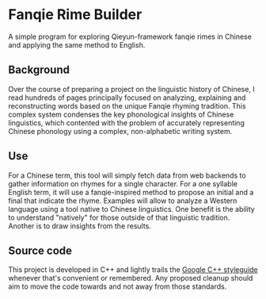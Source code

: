 # Fanqie Rime Builder

A simple program for exploring Qieyun-framework fanqie rimes in Chinese and applying the same method to English.

## Background

Over the course of preparing a project on the linguistic history of Chinese, I read hundreds of pages principally focused on analyzing, explaining and reconstructing words based on the unique Fanqie rhyming tradition. This complex system condenses the key phonological insights of Chinese linguistics, which contented with the problem of accurately representing Chinese phonology using a complex, non-alphabetic writing system.

## Use

For a Chinese term, this tool will simply fetch data from web backends to gather information on rhymes for a single character. For a one syllable English term, it will use a fanqie-inspired method to propose an initial and a final that indicate the rhyme. Examples will allow to analyze a Western language using a tool native to Chinese linguistics. One benefit is the ability to understand "natively" for those outside of that linguistic tradition. Another is to draw insights from the results.

## Source code

This project is developed in C++ and lightly trails the [Google C++ styleguide](https://google.github.io/styleguide/cppguide.html) whenever that's convenient or remembered. Any proposed cleanup should aim to move the code towards and not away from those standards.
